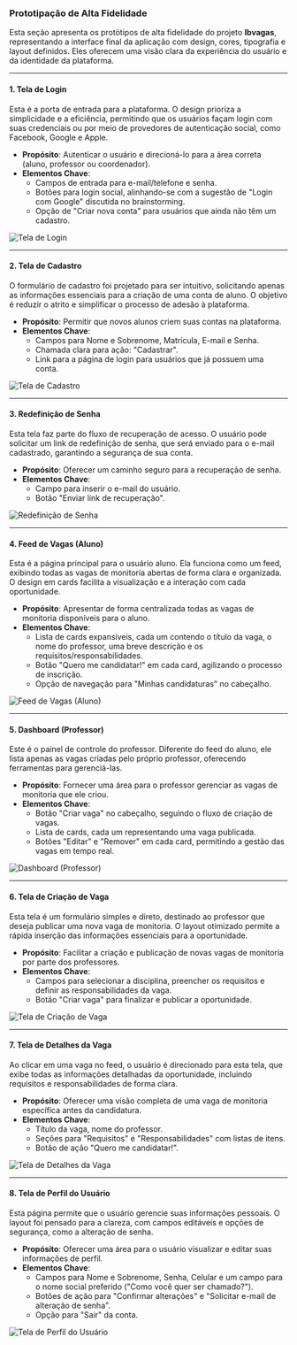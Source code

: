### Prototipação de Alta Fidelidade

Esta seção apresenta os protótipos de alta fidelidade do projeto **Ibvagas**, representando a interface final da aplicação com design, cores, tipografia e layout definidos. Eles oferecem uma visão clara da experiência do usuário e da identidade da plataforma.

---

#### **1. Tela de Login**

Esta é a porta de entrada para a plataforma. O design prioriza a simplicidade e a eficiência, permitindo que os usuários façam login com suas credenciais ou por meio de provedores de autenticação social, como Facebook, Google e Apple.

* **Propósito**: Autenticar o usuário e direcioná-lo para a área correta (aluno, professor ou coordenador).
* **Elementos Chave**:
    * Campos de entrada para e-mail/telefone e senha.
    * Botões para login social, alinhando-se com a sugestão de "Login com Google" discutida no brainstorming.
    * Opção de "Criar nova conta" para usuários que ainda não têm um cadastro.

![Tela de Login](0002.jpg)

---

#### **2. Tela de Cadastro**

O formulário de cadastro foi projetado para ser intuitivo, solicitando apenas as informações essenciais para a criação de uma conta de aluno. O objetivo é reduzir o atrito e simplificar o processo de adesão à plataforma.

* **Propósito**: Permitir que novos alunos criem suas contas na plataforma.
* **Elementos Chave**:
    * Campos para Nome e Sobrenome, Matrícula, E-mail e Senha.
    * Chamada clara para ação: "Cadastrar".
    * Link para a página de login para usuários que já possuem uma conta.

![Tela de Cadastro](0003.jpg)

---

#### **3. Redefinição de Senha**

Esta tela faz parte do fluxo de recuperação de acesso. O usuário pode solicitar um link de redefinição de senha, que será enviado para o e-mail cadastrado, garantindo a segurança de sua conta.

* **Propósito**: Oferecer um caminho seguro para a recuperação de senha.
* **Elementos Chave**:
    * Campo para inserir o e-mail do usuário.
    * Botão "Enviar link de recuperação".

![Redefinição de Senha](0008.jpg)

---

#### **4. Feed de Vagas (Aluno)**

Esta é a página principal para o usuário aluno. Ela funciona como um feed, exibindo todas as vagas de monitoria abertas de forma clara e organizada. O design em cards facilita a visualização e a interação com cada oportunidade.

* **Propósito**: Apresentar de forma centralizada todas as vagas de monitoria disponíveis para o aluno.
* **Elementos Chave**:
    * Lista de cards expansíveis, cada um contendo o título da vaga, o nome do professor, uma breve descrição e os requisitos/responsabilidades.
    * Botão "Quero me candidatar!" em cada card, agilizando o processo de inscrição.
    * Opção de navegação para "Minhas candidaturas" no cabeçalho.

![Feed de Vagas (Aluno)](0004.jpg)

---

#### **5. Dashboard (Professor)**

Este é o painel de controle do professor. Diferente do feed do aluno, ele lista apenas as vagas criadas pelo próprio professor, oferecendo ferramentas para gerenciá-las.

* **Propósito**: Fornecer uma área para o professor gerenciar as vagas de monitoria que ele criou.
* **Elementos Chave**:
    * Botão "Criar vaga" no cabeçalho, seguindo o fluxo de criação de vagas.
    * Lista de cards, cada um representando uma vaga publicada.
    * Botões "Editar" e "Remover" em cada card, permitindo a gestão das vagas em tempo real.

![Dashboard (Professor)](0005.jpg)

---

#### **6. Tela de Criação de Vaga**

Esta tela é um formulário simples e direto, destinado ao professor que deseja publicar uma nova vaga de monitoria. O layout otimizado permite a rápida inserção das informações essenciais para a oportunidade.

* **Propósito**: Facilitar a criação e publicação de novas vagas de monitoria por parte dos professores.
* **Elementos Chave**:
    * Campos para selecionar a disciplina, preencher os requisitos e definir as responsabilidades da vaga.
    * Botão "Criar vaga" para finalizar e publicar a oportunidade.

![Tela de Criação de Vaga](0006.jpg)

---

#### **7. Tela de Detalhes da Vaga**

Ao clicar em uma vaga no feed, o usuário é direcionado para esta tela, que exibe todas as informações detalhadas da oportunidade, incluindo requisitos e responsabilidades de forma clara.

* **Propósito**: Oferecer uma visão completa de uma vaga de monitoria específica antes da candidatura.
* **Elementos Chave**:
    * Título da vaga, nome do professor.
    * Seções para "Requisitos" e "Responsabilidades" com listas de itens.
    * Botão de ação "Quero me candidatar!".

![Tela de Detalhes da Vaga](0009.jpg)

---

#### **8. Tela de Perfil do Usuário**

Esta página permite que o usuário gerencie suas informações pessoais. O layout foi pensado para a clareza, com campos editáveis e opções de segurança, como a alteração de senha.

* **Propósito**: Oferecer uma área para o usuário visualizar e editar suas informações de perfil.
* **Elementos Chave**:
    * Campos para Nome e Sobrenome, Senha, Celular e um campo para o nome social preferido ("Como você quer ser chamado?").
    * Botões de ação para "Confirmar alterações" e "Solicitar e-mail de alteração de senha".
    * Opção para "Sair" da conta.

![Tela de Perfil do Usuário](0007.jpg)

